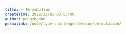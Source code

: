 ```yaml
---
title: ➖ Permutation
createTime: 2022/12/01 03:53:00
author: pengzhanbo
permalink: /note/type-challenges/medium/permutation/
---
```

